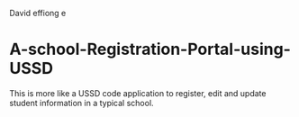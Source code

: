 David effiong e
# A-school-Registration-Portal-using-USSD
This is more like a USSD code application to register, edit and update student information in a typical school.
